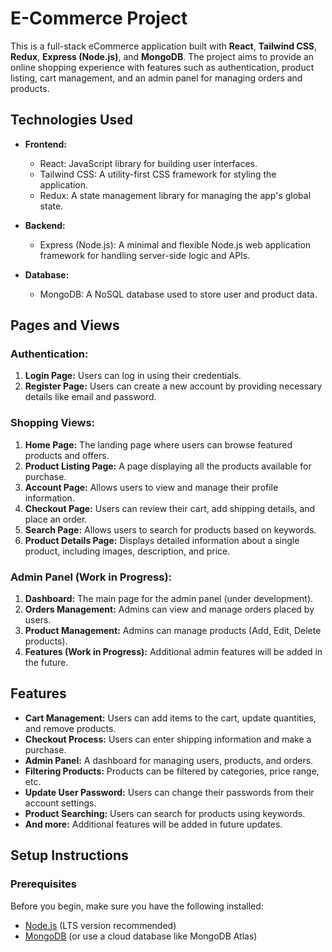 # E-Commerce Project

This is a full-stack eCommerce application built with **React**, **Tailwind CSS**, **Redux**, **Express (Node.js)**, and **MongoDB**. The project aims to provide an online shopping experience with features such as authentication, product listing, cart management, and an admin panel for managing orders and products.

## Technologies Used

- **Frontend:**
  - React: JavaScript library for building user interfaces.
  - Tailwind CSS: A utility-first CSS framework for styling the application.
  - Redux: A state management library for managing the app's global state.
  
- **Backend:**
  - Express (Node.js): A minimal and flexible Node.js web application framework for handling server-side logic and APIs.
  
- **Database:**
  - MongoDB: A NoSQL database used to store user and product data.

## Pages and Views

### Authentication:
1. **Login Page:** Users can log in using their credentials.
2. **Register Page:** Users can create a new account by providing necessary details like email and password.

### Shopping Views:
1. **Home Page:** The landing page where users can browse featured products and offers.
2. **Product Listing Page:** A page displaying all the products available for purchase.
3. **Account Page:** Allows users to view and manage their profile information.
4. **Checkout Page:** Users can review their cart, add shipping details, and place an order.
5. **Search Page:** Allows users to search for products based on keywords.
6. **Product Details Page:** Displays detailed information about a single product, including images, description, and price.

### Admin Panel (Work in Progress):
1. **Dashboard:** The main page for the admin panel (under development).
2. **Orders Management:** Admins can view and manage orders placed by users.
3. **Product Management:** Admins can manage products (Add, Edit, Delete products).
4. **Features (Work in Progress):** Additional admin features will be added in the future.

## Features

- **Cart Management:** Users can add items to the cart, update quantities, and remove products.
- **Checkout Process:** Users can enter shipping information and make a purchase.
- **Admin Panel:** A dashboard for managing users, products, and orders.
- **Filtering Products:** Products can be filtered by categories, price range, etc.
- **Update User Password:** Users can change their passwords from their account settings.
- **Product Searching:** Users can search for products using keywords.
- **And more:** Additional features will be added in future updates.

## Setup Instructions

### Prerequisites

Before you begin, make sure you have the following installed:

- [Node.js](https://nodejs.org/en/) (LTS version recommended)
- [MongoDB](https://www.mongodb.com/try/download/community) (or use a cloud database like MongoDB Atlas)

